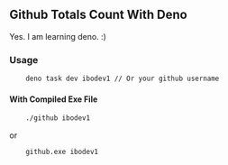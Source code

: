 ## Github Totals Count With Deno

Yes. I am learning deno. :)

### Usage

```bash
    deno task dev ibodev1 // Or your github username
```

#### With Compiled Exe File

```bash
    ./github ibodev1
```

or

```bash
    github.exe ibodev1
```
